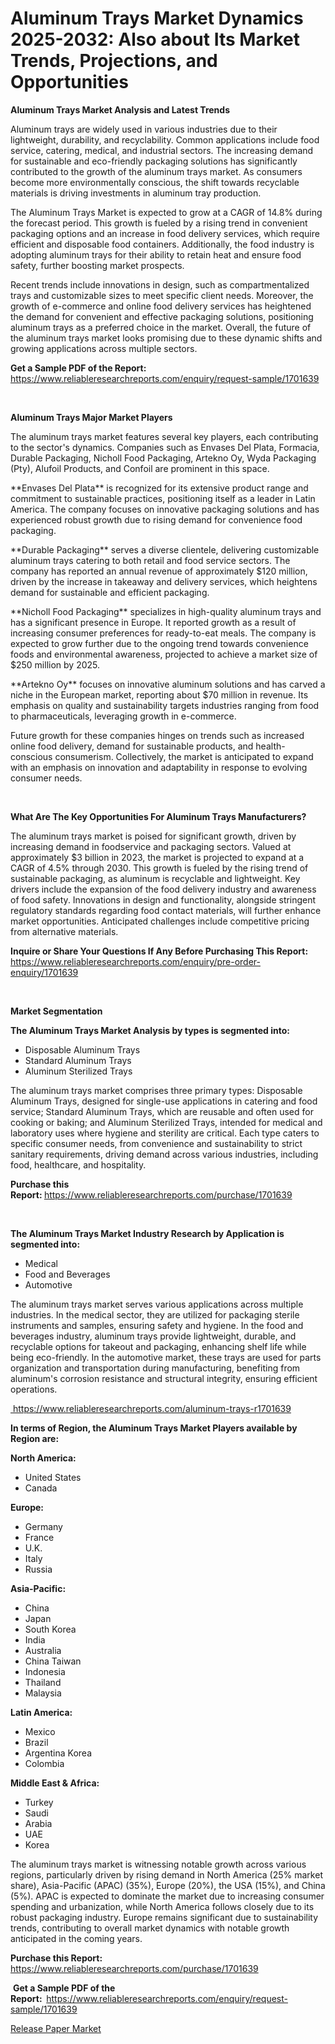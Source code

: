 <p><h1>Aluminum Trays Market Dynamics 2025-2032: Also about Its Market Trends, Projections, and Opportunities</h1></p><p><strong>Aluminum Trays Market Analysis and Latest Trends</strong></p>
<p><p>Aluminum trays are widely used in various industries due to their lightweight, durability, and recyclability. Common applications include food service, catering, medical, and industrial sectors. The increasing demand for sustainable and eco-friendly packaging solutions has significantly contributed to the growth of the aluminum trays market. As consumers become more environmentally conscious, the shift towards recyclable materials is driving investments in aluminum tray production.</p><p>The Aluminum Trays Market is expected to grow at a CAGR of 14.8% during the forecast period. This growth is fueled by a rising trend in convenient packaging options and an increase in food delivery services, which require efficient and disposable food containers. Additionally, the food industry is adopting aluminum trays for their ability to retain heat and ensure food safety, further boosting market prospects. </p><p>Recent trends include innovations in design, such as compartmentalized trays and customizable sizes to meet specific client needs. Moreover, the growth of e-commerce and online food delivery services has heightened the demand for convenient and effective packaging solutions, positioning aluminum trays as a preferred choice in the market. Overall, the future of the aluminum trays market looks promising due to these dynamic shifts and growing applications across multiple sectors.</p></p>
<p><strong>Get a Sample PDF of the Report:&nbsp;</strong> <a href="https://www.reliableresearchreports.com/enquiry/request-sample/1701639?utm_campaign=2279&utm_medium=2&utm_source=Github&utm_content=ia&utm_term=05042025&utm_id=aluminum-trays">https://www.reliableresearchreports.com/enquiry/request-sample/1701639</a></p>
<p>&nbsp;</p>
<p><strong>Aluminum Trays Major Market Players</strong></p>
<p><p>The aluminum trays market features several key players, each contributing to the sector's dynamics. Companies such as Envases Del Plata, Formacia, Durable Packaging, Nicholl Food Packaging, Artekno Oy, Wyda Packaging (Pty), Alufoil Products, and Confoil are prominent in this space.</p><p>**Envases Del Plata** is recognized for its extensive product range and commitment to sustainable practices, positioning itself as a leader in Latin America. The company focuses on innovative packaging solutions and has experienced robust growth due to rising demand for convenience food packaging. </p><p>**Durable Packaging** serves a diverse clientele, delivering customizable aluminum trays catering to both retail and food service sectors. The company has reported an annual revenue of approximately $120 million, driven by the increase in takeaway and delivery services, which heightens demand for sustainable and efficient packaging.</p><p>**Nicholl Food Packaging** specializes in high-quality aluminum trays and has a significant presence in Europe. It reported growth as a result of increasing consumer preferences for ready-to-eat meals. The company is expected to grow further due to the ongoing trend towards convenience foods and environmental awareness, projected to achieve a market size of $250 million by 2025.</p><p>**Artekno Oy** focuses on innovative aluminum solutions and has carved a niche in the European market, reporting about $70 million in revenue. Its emphasis on quality and sustainability targets industries ranging from food to pharmaceuticals, leveraging growth in e-commerce.</p><p>Future growth for these companies hinges on trends such as increased online food delivery, demand for sustainable products, and health-conscious consumerism. Collectively, the market is anticipated to expand with an emphasis on innovation and adaptability in response to evolving consumer needs.</p></p>
<p>&nbsp;</p>
<p><strong>What Are The Key Opportunities For Aluminum Trays Manufacturers?</strong></p>
<p><p>The aluminum trays market is poised for significant growth, driven by increasing demand in foodservice and packaging sectors. Valued at approximately $3 billion in 2023, the market is projected to expand at a CAGR of 4.5% through 2030. This growth is fueled by the rising trend of sustainable packaging, as aluminum is recyclable and lightweight. Key drivers include the expansion of the food delivery industry and awareness of food safety. Innovations in design and functionality, alongside stringent regulatory standards regarding food contact materials, will further enhance market opportunities. Anticipated challenges include competitive pricing from alternative materials.</p></p>
<p><strong>Inquire or Share Your Questions If Any Before Purchasing This Report:</strong> <a href="https://www.reliableresearchreports.com/enquiry/pre-order-enquiry/1701639?utm_campaign=2279&utm_medium=2&utm_source=Github&utm_content=ia&utm_term=05042025&utm_id=aluminum-trays">https://www.reliableresearchreports.com/enquiry/pre-order-enquiry/1701639</a></p>
<p>&nbsp;</p>
<p><strong>Market Segmentation</strong></p>
<p><strong>The Aluminum Trays Market Analysis by types is segmented into:</strong></p>
<p><ul><li>Disposable Aluminum Trays</li><li>Standard Aluminum Trays</li><li>Aluminum Sterilized Trays</li></ul></p>
<p><p>The aluminum trays market comprises three primary types: Disposable Aluminum Trays, designed for single-use applications in catering and food service; Standard Aluminum Trays, which are reusable and often used for cooking or baking; and Aluminum Sterilized Trays, intended for medical and laboratory uses where hygiene and sterility are critical. Each type caters to specific consumer needs, from convenience and sustainability to strict sanitary requirements, driving demand across various industries, including food, healthcare, and hospitality.</p></p>
<p><strong>Purchase this Report:&nbsp;</strong><a href="https://www.reliableresearchreports.com/purchase/1701639?utm_campaign=2279&utm_medium=2&utm_source=Github&utm_content=ia&utm_term=05042025&utm_id=aluminum-trays">https://www.reliableresearchreports.com/purchase/1701639</a></p>
<p>&nbsp;</p>
<p><strong>The Aluminum Trays Market Industry Research by Application is segmented into:</strong></p>
<p><ul><li>Medical</li><li>Food and Beverages</li><li>Automotive</li></ul></p>
<p><p>The aluminum trays market serves various applications across multiple industries. In the medical sector, they are utilized for packaging sterile instruments and samples, ensuring safety and hygiene. In the food and beverages industry, aluminum trays provide lightweight, durable, and recyclable options for takeout and packaging, enhancing shelf life while being eco-friendly. In the automotive market, these trays are used for parts organization and transportation during manufacturing, benefiting from aluminum's corrosion resistance and structural integrity, ensuring efficient operations.</p></p>
<p><a href="https://www.reliableresearchreports.com/aluminum-trays-r1701639?utm_campaign=2279&utm_medium=2&utm_source=Github&utm_content=ia&utm_term=05042025&utm_id=aluminum-trays">&nbsp;https://www.reliableresearchreports.com/aluminum-trays-r1701639</a></p>
<p><strong>In terms of Region, the Aluminum Trays Market Players available by Region are:</strong></p>
<p>
    <p> <strong> North America: </strong>
        <ul>
            <li>United States</li>
            <li>Canada</li>
        </ul>
        </p> 
    <p> <strong> Europe: </strong>
        <ul>
            <li>Germany</li>
            <li>France</li>
            <li>U.K.</li>
            <li>Italy</li>
            <li>Russia</li>
        </ul>
        </p> 
    <p> <strong> Asia-Pacific: </strong>
        <ul>
            <li>China</li>
            <li>Japan</li>
            <li>South Korea</li>
            <li>India</li>
            <li>Australia</li>
            <li>China Taiwan</li>
            <li>Indonesia</li>
            <li>Thailand</li>
            <li>Malaysia</li>
        </ul>
        </p> 
    <p> <strong> Latin America: </strong>
        <ul>
            <li>Mexico</li>
            <li>Brazil</li>
            <li>Argentina Korea</li>
            <li>Colombia</li>
        </ul>
        </p> 
    <p> <strong> Middle East & Africa: </strong>
        <ul>
            <li>Turkey</li>
            <li>Saudi</li>
            <li>Arabia</li>
            <li>UAE</li>
            <li>Korea</li>
        </ul>
    </p>
    </p>
<p><p>The aluminum trays market is witnessing notable growth across various regions, particularly driven by rising demand in North America (25% market share), Asia-Pacific (APAC) (35%), Europe (20%), the USA (15%), and China (5%). APAC is expected to dominate the market due to increasing consumer spending and urbanization, while North America follows closely due to its robust packaging industry. Europe remains significant due to sustainability trends, contributing to overall market dynamics with notable growth anticipated in the coming years.</p></p>
<p><strong>Purchase this Report: </strong><a href="https://www.reliableresearchreports.com/purchase/1701639?utm_campaign=2279&utm_medium=2&utm_source=Github&utm_content=ia&utm_term=05042025&utm_id=aluminum-trays">https://www.reliableresearchreports.com/purchase/1701639</a></p>
<p>&nbsp;<strong>Get a Sample PDF of the Report:&nbsp;&nbsp;</strong><a href="https://www.reliableresearchreports.com/enquiry/request-sample/1701639?utm_campaign=2279&utm_medium=2&utm_source=Github&utm_content=ia&utm_term=05042025&utm_id=aluminum-trays">https://www.reliableresearchreports.com/enquiry/request-sample/1701639</a></p>
<p><strong></strong></p>
<p><p><a href="https://github.com/NarcisoFerry/Market-Research-Report-List-2/blob/main/release-paper-market.md?utm_campaign=2279&utm_medium=2&utm_source=Github&utm_content=ia&utm_term=05042025&utm_id=aluminum-trays">Release Paper Market</a></p></p>